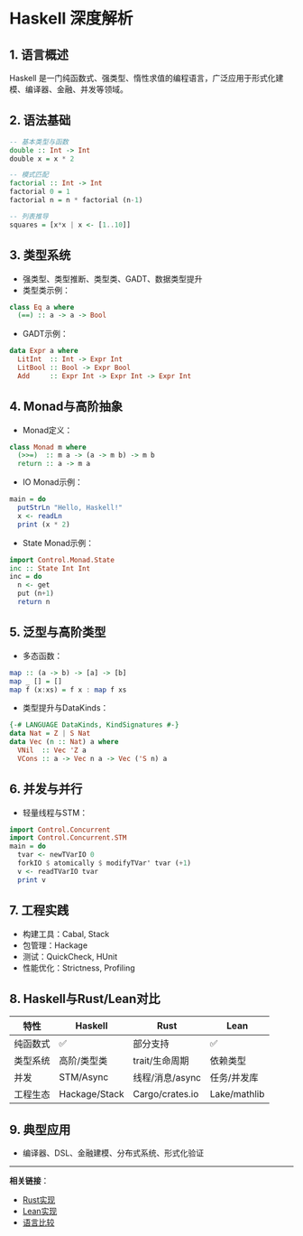 # Haskell 深度解析

## 1. 语言概述

Haskell 是一门纯函数式、强类型、惰性求值的编程语言，广泛应用于形式化建模、编译器、金融、并发等领域。

## 2. 语法基础

```haskell
-- 基本类型与函数
double :: Int -> Int
double x = x * 2

-- 模式匹配
factorial :: Int -> Int
factorial 0 = 1
factorial n = n * factorial (n-1)

-- 列表推导
squares = [x*x | x <- [1..10]]
```

## 3. 类型系统

- 强类型、类型推断、类型类、GADT、数据类型提升
- 类型类示例：
```haskell
class Eq a where
  (==) :: a -> a -> Bool
```
- GADT示例：
```haskell
data Expr a where
  LitInt  :: Int -> Expr Int
  LitBool :: Bool -> Expr Bool
  Add     :: Expr Int -> Expr Int -> Expr Int
```

## 4. Monad与高阶抽象

- Monad定义：
```haskell
class Monad m where
  (>>=)  :: m a -> (a -> m b) -> m b
  return :: a -> m a
```
- IO Monad示例：
```haskell
main = do
  putStrLn "Hello, Haskell!"
  x <- readLn
  print (x * 2)
```
- State Monad示例：
```haskell
import Control.Monad.State
inc :: State Int Int
inc = do
  n <- get
  put (n+1)
  return n
```

## 5. 泛型与高阶类型

- 多态函数：
```haskell
map :: (a -> b) -> [a] -> [b]
map _ [] = []
map f (x:xs) = f x : map f xs
```
- 类型提升与DataKinds：
```haskell
{-# LANGUAGE DataKinds, KindSignatures #-}
data Nat = Z | S Nat
data Vec (n :: Nat) a where
  VNil  :: Vec 'Z a
  VCons :: a -> Vec n a -> Vec ('S n) a
```

## 6. 并发与并行

- 轻量线程与STM：
```haskell
import Control.Concurrent
import Control.Concurrent.STM
main = do
  tvar <- newTVarIO 0
  forkIO $ atomically $ modifyTVar' tvar (+1)
  v <- readTVarIO tvar
  print v
```

## 7. 工程实践

- 构建工具：Cabal, Stack
- 包管理：Hackage
- 测试：QuickCheck, HUnit
- 性能优化：Strictness, Profiling

## 8. Haskell与Rust/Lean对比

| 特性      | Haskell         | Rust            | Lean            |
|-----------|-----------------|-----------------|-----------------|
| 纯函数式  | ✅              | 部分支持        | ✅              |
| 类型系统  | 高阶/类型类     | trait/生命周期  | 依赖类型        |
| 并发      | STM/Async       | 线程/消息/async | 任务/并发库     |
| 工程生态  | Hackage/Stack   | Cargo/crates.io | Lake/mathlib    |

## 9. 典型应用
- 编译器、DSL、金融建模、分布式系统、形式化验证

---

**相关链接**：
- [Rust实现](../07-Implementation/002-Rust-Implementation.md)
- [Lean实现](../07-Implementation/003-Lean-Implementation.md)
- [语言比较](./002-Language-Comparison.md)
